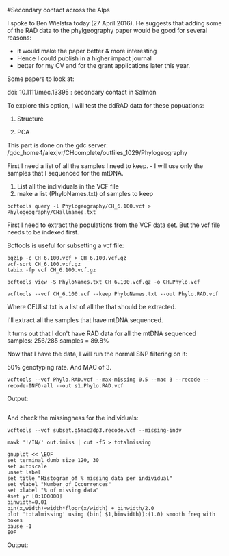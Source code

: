 #Secondary contact across the Alps

I spoke to Ben Wielstra today (27 April 2016). He suggests that adding some of the RAD data to the phylgeography paper would be good for several reasons: 
- it would make the paper better & more interesting
- Hence I could publish in a higher impact journal
- better for my CV and for the grant applications later this year. 


Some papers to look at:

doi: 10.1111/mec.13395  : secondary contact in Salmon





To explore this option, I will test the ddRAD data for these popuations: 

1. Structure

2. PCA


This part is done on the gdc server: /gdc_home4/alexjvr/CHcomplete/outfiles_1029/Phylogeography

First I need a list of all the samples I need to keep. - I will use only the samples that I sequenced for the mtDNA. 

1. List all the individuals in the VCF file
2. make a list (PhyloNames.txt) of samples to keep

```
bcftools query -l Phylogeography/CH_6.100.vcf > Phylogeography/CHallnames.txt 
```



First I need to extract the populations from the VCF data set. But the vcf file needs to be indexed first. 

Bcftools is useful for subsetting a vcf file: 

```
bgzip -c CH_6.100.vcf > CH_6.100.vcf.gz
vcf-sort CH_6.100.vcf.gz
tabix -fp vcf CH_6.100.vcf.gz

bcftools view -S PhyloNames.txt CH_6.100.vcf.gz -o CH.Phylo.vcf

vcftools --vcf CH_6.100.vcf --keep PhyloNames.txt --out Phylo.RAD.vcf
```

Where CEUlist.txt is a list of all the that should be extracted. 

I'll extract all the samples that have mtDNA sequenced. 

It turns out that I don't have RAD data for all the mtDNA sequenced samples: 256/285 samples = 89.8%

Now that I have the data, I will run the normal SNP filtering on it: 


50% genotyping rate. And MAC of 3. 
```
vcftools --vcf Phylo.RAD.vcf --max-missing 0.5 --mac 3 --recode --recode-INFO-all --out s1.Phylo.RAD.vcf
```

Output: 
```

```


And check the missingness for the individuals: 
```
vcftools --vcf subset.g5mac3dp3.recode.vcf --missing-indv

mawk '!/IN/' out.imiss | cut -f5 > totalmissing

gnuplot << \EOF 
set terminal dumb size 120, 30
set autoscale 
unset label
set title "Histogram of % missing data per individual"
set ylabel "Number of Occurrences"
set xlabel "% of missing data"
#set yr [0:100000]
binwidth=0.01
bin(x,width)=width*floor(x/width) + binwidth/2.0
plot 'totalmissing' using (bin( $1,binwidth)):(1.0) smooth freq with boxes
pause -1
EOF
```

Output: 










